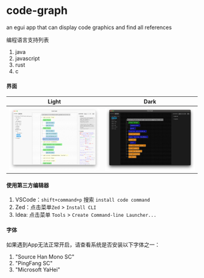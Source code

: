 # code-graph
an egui app that can display code graphics and find all references

编程语言支持列表

1. java
2. javascript
3. rust
4. c


#### 界面

| Light | Dark |
|-------|------|
| ![Light mode](media/screenshot-1.webp) | ![Dark mode](media/screenshot-2.webp) |

#### 使用第三方编辑器

1. VSCode：`shift+command+p` 搜索 `install code command`
2. Zed：点击菜单`Zed` > `Install CLI`
3. Idea: 点击菜单 `Tools` > `Create Command-line Launcher...`

#### 字体
如果遇到App无法正常开启，请查看系统是否安装以下字体之一：
1. "Source Han Mono SC"
2. "PingFang SC"
3. "Microsoft YaHei"
